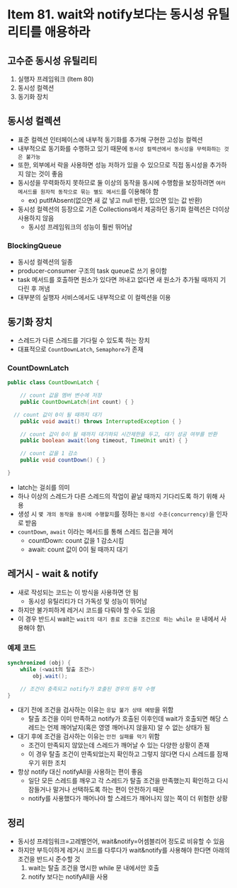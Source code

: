 # Item 81. wait와 notify보다는 동시성 유틸리티를 애용하라

## 고수준 동시성 유틸리티

1. 실행자 프레임워크 (Item 80)
2. 동시성 컬렉션
3. 동기화 장치

## 동시성 컬렉션

- 표준 컬렉션 인터페이스에 내부적 동기화를 추가해 구현한 고성능 컬렉션
- 내부적으로 동기화를 수행하고 있기 때문에 `동시성 컬렉션에서 동시성을 무력화하는 것은 불가능`
- 또한, 외부에서 락을 사용하면 성능 저하가 있을 수 있으므로 직접 동시성을 추가하지 않는 것이 좋음
- 동시성을 무력화하지 못하므로 둘 이상의 동작을 동시에 수행함을 보장하려면 `여러 메서드를 원자적 동작으로 묶는 별도 메서드`를 이용해야 함
    - ex) putIfAbsent(없으면 새 값 넣고 null 반환, 있으면 있는 값 반환)
- 동시성 컬렉션의 등장으로 기존 Collections에서 제공하던 동기화 컬렉션은 더이상 사용하지 않음
    - 동시성 프레임워크의 성능이 훨씬 뛰어남

### BlockingQueue

- 동시성 컬렉션의 일종
- producer-consumer 구조의 task queue로 쓰기 용이함
- task 메서드를 호출하면 원소가 있다면 꺼내고 없다면 새 원소가 추가될 때까지 기다린 후 꺼냄
- 대부분의 실행자 서비스에서도 내부적으로 이 컬렉션을 이용

## 동기화 장치

- 스레드가 다른 스레드를 기다릴 수 있도록 하는 장치
- 대표적으로 `CountDownLatch`, `Semaphore`가 존재

### CountDownLatch

```java
public class CountDownLatch {

	// count 값을 멤버 변수에 저장
	public CountDownLatch(int count) { }

  // count 값이 0이 될 때까지 대기
	public void await() throws InterruptedException { }

	// count 값이 0이 될 때까지 대기하되 시간제한을 두고, 대기 성공 여부를 반환
	public boolean await(long timeout, TimeUnit unit) { }

	// count 값을 1 감소
	public void countDown() { }

}
```

- latch는 걸쇠를 의미
- 하나 이상의 스레드가 다른 스레드의 작업이 끝날 때까지 기다리도록 하기 위해 사용
- 생성 시 `몇 개의 동작을 동시에 수행할지`를 정하는 `동시성 수준(concurrency)`을 인자로 받음
- `countDown`, `await` 이라는 메서드를 통해 스레드 접근을 제어
    - countDown: count 값을 1 감소시킴
    - await: count 값이 0이 될 때까지 대기

## 레거시 - wait & notify

- 새로 작성되는 코드는 이 방식을 사용하면 안 됨
    - 동시성 유틸리티가 더 가독성 및 성능이 뛰어남
- 하지만 불가피하게 레거시 코드를 다뤄야 할 수도 있음
- 이 경우 반드시 wait는 `wait의 대기 종료 조건을 조건으로 하는 while 문` 내에서 사용해야 함\

### 예제 코드

```java
synchronized (obj) {
	while (<wait의 탈출 조건>)
		obj.wait();

	// 조건이 충족되고 notify가 호출된 경우의 동작 수행
}
```

- 대기 전에 조건을 검사하는 이유는 `응답 불가 상태 예방`을 위함
    - 탈출 조건을 이미 만족하고 notify가 호출된 이후인데 wait가 호출되면 해당 스레드는 언제 깨어날지(혹은 영영 깨어나지 않을지) 알 수 없는 상태가 됨
- 대기 후에 조건을 검사하는 이유는 `안전 실패를 막기` 위함
    - 조건이 만족되지 않았는데 스레드가 깨어날 수 있는 다양한 상황이 존재
    - 이 경우 탈출 조건이 만족되었는지 확인하고 그렇지 않다면 다시 스레드를 잠재우기 위한 조치
- 항상 notify 대신 notifyAll을 사용하는 편이 좋음
    - 일단 모든 스레드를 깨우고 각 스레드가 탈출 조건을 만족했는지 확인하고 다시 잠들거나 말거나 선택하도록 하는 편이 안전하기 때문
    - notify를 사용했다가 깨어나야 할 스레드가 깨어나지 않는 쪽이 더 위험한 상황

## 정리

- 동시성 프레임워크=고레벨언어, wait&notify=어셈블리어 정도로 비유할 수 있음
- 하지만 부득이하게 레거시 코드를 다루다가 wait&notify를 사용해야 한다면 아래의 조건을 반드시 준수할 것
    1. wait는 탈출 조건을 명시한 while 문 내에서만 호출
    2. notify 보다는 notifyAll을 사용
